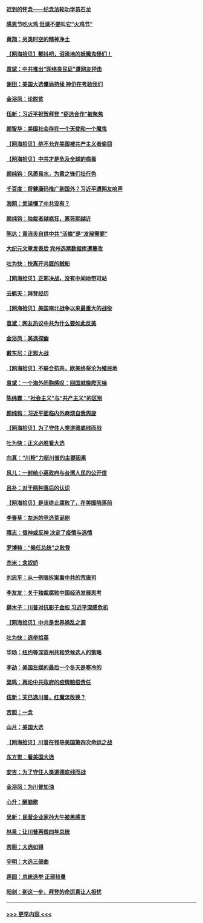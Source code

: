 #### [迟到的怀念——纪念法轮功学员石龙](../pages/nsc993/n12580245.md?t=11281051) 
#### [感恩节吃火鸡  但请不要叫它“火鸡节”](../pages/nsc993/n12580252.md?t=11281051) 
#### [黄翔：另类时空的精神净土](../pages/nsc993/n12578638.md?t=11281051) 
#### [【网海拾贝】颤抖吧，沼泽地的妖魔鬼怪们！](../pages/nsc993/n12578552.md?t=11281051) 
#### [袁斌：中共推出“网络良民证”遭网友抨击](../pages/nsc993/n12578511.md?t=11281051) 
#### [谢田：美国大选僵局持续 神仍在考验我们](../pages/nsc993/n12577432.md?t=11281051) 
#### [金浴凤：论脱贫](../pages/nsc993/n12576386.md?t=11281051) 
#### [伍新：习近平祝贺拜登 “窃选合作”被聚焦](../pages/nsc993/n12576358.md?t=11281051) 
#### [颜智华：美国社会存在一个天使和一个魔鬼](../pages/nsc993/n12574299.md?t=11281051) 
#### [【网海拾贝】绝不允许美国被共产主义者偷窃](../pages/nsc993/n12573396.md?t=11281051) 
#### [【网海拾贝】中共才是危及全球的病毒](../pages/nsc993/n12571204.md?t=11281051) 
#### [颜纯钩：风萧易水，为黄之锋们壮行色](../pages/nsc993/n12571487.md?t=11281051) 
#### [千百度：将健康码推广到国外？习近平遭网友呛声](../pages/nsc993/n12570808.md?t=11281051) 
#### [海网：您读懂了中共没有？](../pages/nsc993/n12570487.md?t=11281051) 
#### [颜纯钩：独裁者越疯狂，离死期越近](../pages/nsc993/n12569055.md?t=11281051) 
#### [陈达：黄洁夫自供中共“活摘”是“发展需要”](../pages/nsc993/n12568541.md?t=11281051) 
#### [大纪元文章发表后 宾州选票数据库遭篡改](../pages/nsc993/n12568105.md?t=11281051) 
#### [吐为快：快离开共匪的贼船](../pages/nsc993/n12568462.md?t=11281051) 
#### [【网海拾贝】正邪决战，没有中间地带可站](../pages/nsc993/n12568439.md?t=11281051) 
#### [云鹤天：拜登经历](../pages/nsc993/n12567294.md?t=11281051) 
#### [【网海拾贝】美国南北战争以来最重大的战役](../pages/nsc993/n12567247.md?t=11281051) 
#### [袁斌：网友热议中共为什么要如此反美](../pages/nsc993/n12567162.md?t=11281051) 
#### [金浴凤：美选探幽](../pages/nsc993/n12567147.md?t=11281051) 
#### [戴东尼：正邪大战](../pages/nsc993/n12567033.md?t=11281051) 
#### [【网海拾贝】不联合抗共，欧美终将沦为殖民地](../pages/nsc993/n12565068.md?t=11281051) 
#### [袁斌：一个海外同胞感叹：回国就像爬天梯](../pages/nsc993/n12564986.md?t=11281051) 
#### [陈纬霆：“社会主义”与“共产主义”的区别](../pages/nsc993/n12562417.md?t=11281051) 
#### [颜纯钩：习近平面临内外麻烦自我周旋](../pages/nsc993/n12563356.md?t=11281051) 
#### [【网海拾贝】为了守住人类道德底线而战](../pages/nsc993/n12562542.md?t=11281051) 
#### [吐为快：正义必胜看大选](../pages/nsc993/n12561967.md?t=11281051) 
#### [向真：“川粉”力挺川普的主要因素](../pages/nsc993/n12560774.md?t=11281051) 
#### [风儿：一封给小英政府与台湾人民的公开信](../pages/nsc993/n12560581.md?t=11281051) 
#### [吕朴：对于两种落后的认识](../pages/nsc993/n12560492.md?t=11281051) 
#### [【网海拾贝】是该终止腐败了，在美国陷落前](../pages/nsc993/n12559936.md?t=11281051) 
#### [李春草：左派的竞选荒诞剧](../pages/nsc993/n12558380.md?t=11281051) 
#### [隋志：信神或反神 决定了疫情与选情](../pages/nsc993/n12558255.md?t=11281051) 
#### [罗博特：“候任总统”之败登](../pages/nsc993/n12558189.md?t=11281051) 
#### [杰米：念奴娇](../pages/nsc993/n12558174.md?t=11281051) 
#### [刘忠平：从一例强拆案看中共的荒唐司](../pages/nsc993/n12558036.md?t=11281051) 
#### [李友友：关于独裁腐败中国经济发展思考](../pages/nsc993/n12558004.md?t=11281051) 
#### [薛木子：川普对抗影子金权 习近平深感危机](../pages/nsc993/n12557342.md?t=11281051) 
#### [【网海拾贝】中共是世界祸乱之源](../pages/nsc993/n12555353.md?t=11281051) 
#### [吐为快：选举拾英](../pages/nsc993/n12555041.md?t=11281051) 
#### [华旸：纽约等深蓝州共和党候选人的策略](../pages/nsc993/n12554309.md?t=11281051) 
#### [李劼：美国左媒的最后一个冬天是寒冷的](../pages/nsc993/n12552947.md?t=11281051) 
#### [梁鸣：再论中共政府的疫情赔偿责任](../pages/nsc993/n12553012.md?t=11281051) 
#### [伍新：天已选川普，红魔怎改换？](../pages/nsc993/n12552970.md?t=11281051) 
#### [苦胆：一念](../pages/nsc993/n12552957.md?t=11281051) 
#### [山月：美国大选](../pages/nsc993/n12552446.md?t=11281051) 
#### [【网海拾贝】川普在领导美国第四次命运之战](../pages/nsc993/n12551973.md?t=11281051) 
#### [东方觉：看美国大选](../pages/nsc993/n12551647.md?t=11281051) 
#### [安吉：为了守住人类道德底线而战](../pages/nsc993/n12551111.md?t=11281051) 
#### [金浴凤：为川普加油](../pages/nsc993/n12551085.md?t=11281051) 
#### [心升：醒脑歌](../pages/nsc993/n12550984.md?t=11281051) 
#### [吴新：民营企业家孙大午被黑感言](../pages/nsc993/n12550656.md?t=11281051) 
#### [林泉：让川普再做四年总统](../pages/nsc993/n12550640.md?t=11281051) 
#### [苦胆：大选如镜](../pages/nsc993/n12550630.md?t=11281051) 
#### [宇明：大选三部曲](../pages/nsc993/n12550603.md?t=11281051) 
#### [莲园：总统选举 正邪较量](../pages/nsc993/n12550594.md?t=11281051) 
#### [阳剑：到这一步，拜登的命运真让人担忧](../pages/nsc993/n12549093.md?t=11281051) 

----
#### [ >>> 更早内容 <<< ](../indexes/nsc993-earlier.md)
